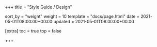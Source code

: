 +++
title = "Style Guide / Design"

sort_by = "weight"
weight = 10
template = "docs/page.html"
date = 2021-05-01T08:00:00+00:00
updated = 2021-05-01T08:00:00+00:00


[extra]
toc = true
top = false

+++
